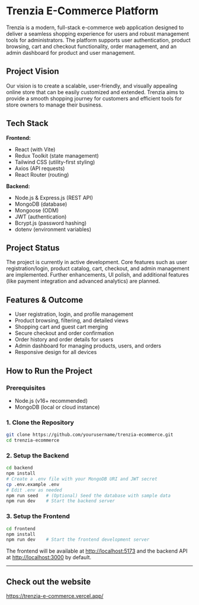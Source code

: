 # Trenzia E-Commerce Platform

Trenzia is a modern, full-stack e-commerce web application designed to deliver a seamless shopping experience for users and robust management tools for administrators. The platform supports user authentication, product browsing, cart and checkout functionality, order management, and an admin dashboard for product and user management.

## Project Vision

Our vision is to create a scalable, user-friendly, and visually appealing online store that can be easily customized and extended. Trenzia aims to provide a smooth shopping journey for customers and efficient tools for store owners to manage their business.

## Tech Stack

**Frontend:**

- React (with Vite)
- Redux Toolkit (state management)
- Tailwind CSS (utility-first styling)
- Axios (API requests)
- React Router (routing)

**Backend:**

- Node.js & Express.js (REST API)
- MongoDB (database)
- Mongoose (ODM)
- JWT (authentication)
- Bcrypt.js (password hashing)
- dotenv (environment variables)

## Project Status

The project is currently in active development. Core features such as user registration/login, product catalog, cart, checkout, and admin management are implemented. Further enhancements, UI polish, and additional features (like payment integration and advanced analytics) are planned.

## Features & Outcome

- User registration, login, and profile management
- Product browsing, filtering, and detailed views
- Shopping cart and guest cart merging
- Secure checkout and order confirmation
- Order history and order details for users
- Admin dashboard for managing products, users, and orders
- Responsive design for all devices

## How to Run the Project

### Prerequisites

- Node.js (v16+ recommended)
- MongoDB (local or cloud instance)

### 1. Clone the Repository

```sh
git clone https://github.com/yourusername/trenzia-ecommerce.git
cd trenzia-ecommerce
```

### 2. Setup the Backend

```sh
cd backend
npm install
# Create a .env file with your MongoDB URI and JWT secret
cp .env.example .env
# Edit .env as needed
npm run seed   # (Optional) Seed the database with sample data
npm run dev    # Start the backend server
```

### 3. Setup the Frontend

```sh
cd frontend
npm install
npm run dev    # Start the frontend development server
```

The frontend will be available at [http://localhost:5173](http://localhost:5173) and the backend API at [http://localhost:3000](http://localhost:3000) by default.

---
## Check out the website
https://trenzia-e-commerce.vercel.app/

